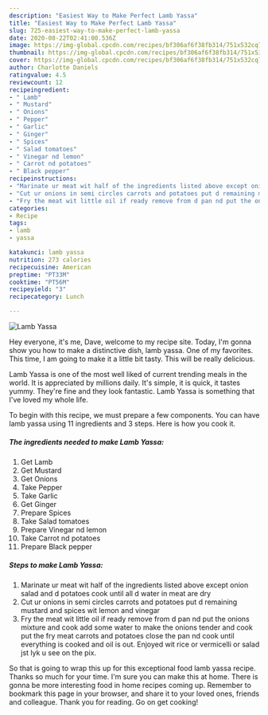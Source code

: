```yaml
---
description: "Easiest Way to Make Perfect Lamb Yassa"
title: "Easiest Way to Make Perfect Lamb Yassa"
slug: 725-easiest-way-to-make-perfect-lamb-yassa
date: 2020-08-22T02:41:00.536Z
image: https://img-global.cpcdn.com/recipes/bf306af6f38fb314/751x532cq70/lamb-yassa-recipe-main-photo.jpg
thumbnail: https://img-global.cpcdn.com/recipes/bf306af6f38fb314/751x532cq70/lamb-yassa-recipe-main-photo.jpg
cover: https://img-global.cpcdn.com/recipes/bf306af6f38fb314/751x532cq70/lamb-yassa-recipe-main-photo.jpg
author: Charlotte Daniels
ratingvalue: 4.5
reviewcount: 12
recipeingredient:
- " Lamb"
- " Mustard"
- " Onions"
- " Pepper"
- " Garlic"
- " Ginger"
- " Spices"
- " Salad tomatoes"
- " Vinegar nd lemon"
- " Carrot nd potatoes"
- " Black pepper"
recipeinstructions:
- "Marinate ur meat wit half of the ingredients listed above except onion salad and d potatoes cook until all d water in meat are dry"
- "Cut ur onions in semi circles carrots and potatoes put d remaining mustard and spices wit lemon and vinegar"
- "Fry the meat wit little oil if ready remove from d pan nd put the onions mixture and cook add some water to make the onions tender and cook put the fry meat carrots and potatoes close the pan nd cook until everything is cooked and oil is out. Enjoyed wit rice or vermicelli or salad jst lyk u see on the pix."
categories:
- Recipe
tags:
- lamb
- yassa

katakunci: lamb yassa 
nutrition: 273 calories
recipecuisine: American
preptime: "PT33M"
cooktime: "PT56M"
recipeyield: "3"
recipecategory: Lunch

---
```



![Lamb Yassa](https://img-global.cpcdn.com/recipes/bf306af6f38fb314/751x532cq70/lamb-yassa-recipe-main-photo.jpg)

Hey everyone, it's me, Dave, welcome to my recipe site. Today, I'm gonna show you how to make a distinctive dish, lamb yassa. One of my favorites. This time, I am going to make it a little bit tasty. This will be really delicious.



Lamb Yassa is one of the most well liked of current trending meals in the world. It is appreciated by millions daily. It's simple, it is quick, it tastes yummy. They're fine and they look fantastic. Lamb Yassa is something that I've loved my whole life.


To begin with this recipe, we must prepare a few components. You can have lamb yassa using 11 ingredients and 3 steps. Here is how you cook it.

<!--inarticleads1-->

##### The ingredients needed to make Lamb Yassa:

1. Get  Lamb
1. Get  Mustard
1. Get  Onions
1. Take  Pepper
1. Take  Garlic
1. Get  Ginger
1. Prepare  Spices
1. Take  Salad tomatoes
1. Prepare  Vinegar nd lemon
1. Take  Carrot nd potatoes
1. Prepare  Black pepper




<!--inarticleads2-->

##### Steps to make Lamb Yassa:

1. Marinate ur meat wit half of the ingredients listed above except onion salad and d potatoes cook until all d water in meat are dry
1. Cut ur onions in semi circles carrots and potatoes put d remaining mustard and spices wit lemon and vinegar
1. Fry the meat wit little oil if ready remove from d pan nd put the onions mixture and cook add some water to make the onions tender and cook put the fry meat carrots and potatoes close the pan nd cook until everything is cooked and oil is out. Enjoyed wit rice or vermicelli or salad jst lyk u see on the pix.




So that is going to wrap this up for this exceptional food lamb yassa recipe. Thanks so much for your time. I'm sure you can make this at home. There is gonna be more interesting food in home recipes coming up. Remember to bookmark this page in your browser, and share it to your loved ones, friends and colleague. Thank you for reading. Go on get cooking!
